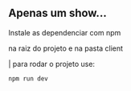 ## Apenas um show...

Instale as dependenciar com npm

na raiz do projeto e na pasta client

| para rodar o projeto use:
   ```sh
   npm run dev
   ```